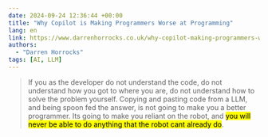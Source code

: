 ```yaml
---
date: 2024-09-24 12:36:44 +00:00
title: "Why Copilot is Making Programmers Worse at Programming"
lang: en
link: https://www.darrenhorrocks.co.uk/why-copilot-making-programmers-worse-at-programming/
authors:
  - "Darren Horrocks"
tags: [AI, LLM]
---
```


> If you as the developer do not understand the code, do not understand how you got to where you are, do not understand how to solve the problem yourself. Copying and pasting code from a LLM, and being spoon fed the answer, is not going to make you a better programmer. Its going to make you reliant on the robot, and <mark>you will never be able to do anything that the robot cant already do</mark>.
